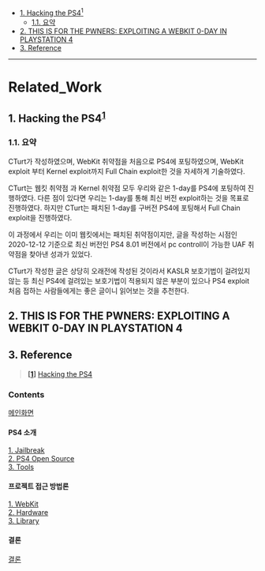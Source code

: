 - [1. Hacking the PS4<sup id="head1">1</sup>](#1-hacking-the-ps4sup-idhead11sup)
  - [1.1. 요약](#11-요약)
- [2. THIS IS FOR THE PWNERS: EXPLOITING A WEBKIT 0-DAY IN PLAYSTATION 4](#2-this-is-for-the-pwners-exploiting-a-webkit-0-day-in-playstation-4)
- [3. Reference](#3-reference)

---

# Related_Work <!-- omit in toc -->

## 1. Hacking the PS4<sup id="head1">[1](#foot1)</sup>

### 1.1. 요약
CTurt가 작성하였으며, WebKit 취약점을 처음으로 PS4에 포팅하였으며, WebKit exploit 부터 Kernel exploit까지 Full Chain exploit한 것을 자세하게 기술하였다. 

CTurt는 웹킷 취약점 과 Kernel 취약점 모두 우리와 같은 1-day를 PS4에 포팅하여 진행하였다. 다른 점이 있다면 우리는 1-day를 통해 최신 버전 exploit하는 것을 목표로 진행하였다. 하지만 CTurt는 패치된 1-day를 구버전 PS4에 포팅해서 Full Chain exploit을 진행하였다.

이 과정에서 우리는 이미 웹킷에서는 패치된 취약점이지만, 글을 작성하는 시점인 2020-12-12 기준으로 최신 버전인 PS4 8.01 버전에서 pc controll이 가능한 UAF 취약점을 찾아낸 성과가 있었다.

CTurt가 작성한 글은 상당히 오래전에 작성된 것이라서 KASLR 보호기법이 걸려있지 않는 등 최신 PS4에 걸려있는 보호기법이 적용되지 않은 부분이 있으나 PS4 exploit 처음 접하는 사람들에게는 좋은 글이니 읽어보는 것을 추천한다.

## 2. THIS IS FOR THE PWNERS: EXPLOITING A WEBKIT 0-DAY IN PLAYSTATION 4


## 3. Reference
><b id="foot1">[[1](#head1)]</b> [Hacking the PS4](https://cturt.github.io/ps4.html)<br>



### Contents <!-- omit in toc -->
[메인화면](https://github.com/Hacker-s-PlayStation/PlayStation4-Hacking-Guideline/blob/main/README.md)<br>

#### PS4 소개 <!-- omit in toc -->
[1. Jailbreak](https://github.com/Hacker-s-PlayStation/PlayStation4-Hacking-Guideline/blob/main/1_introduction/Jailbreak.md)<br>
[2. PS4 Open Source](https://github.com/Hacker-s-PlayStation/PlayStation4-Hacking-Guideline/blob/main/1_introduction/PS4_Open_Source.md)<br>
[3. Tools](https://github.com/Hacker-s-PlayStation/PlayStation4-Hacking-Guideline/blob/main/1_introduction/Tools.md)<br>

#### 프로젝트 접근 방법론 <!-- omit in toc -->
[1. WebKit](https://github.com/Hacker-s-PlayStation/PlayStation4-Hacking-Guideline/blob/main/2_methodology/WebKit.md)<br>
[2. Hardware](https://github.com/Hacker-s-PlayStation/PlayStation4-Hacking-Guideline/blob/main/2_methodology/Hardware.md)<br>
[3. Library](https://github.com/Hacker-s-PlayStation/PlayStation4-Hacking-Guideline/blob/main/2_methodology/Library.md)<br>

#### 결론 <!-- omit in toc -->
[결론](https://github.com/Hacker-s-PlayStation/PlayStation4-Hacking-Guideline/blob/main/3_conclusion/Conclusion.md)

